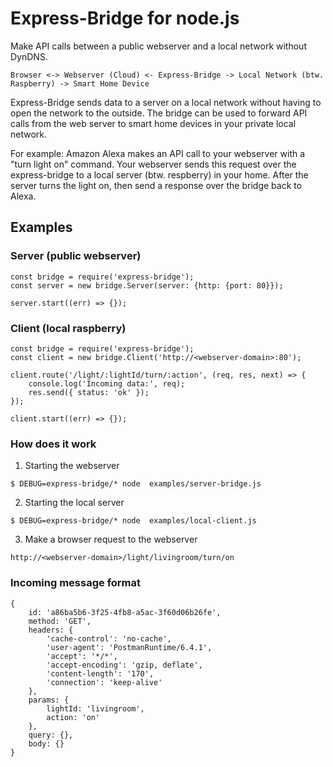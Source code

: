 # Express-Bridge for node.js

Make API calls between a public webserver and a local network without DynDNS.

```
Browser <-> Webserver (Cloud) <- Express-Bridge -> Local Network (btw. Raspberry) -> Smart Home Device
```

Express-Bridge sends data to a server on a local network without having to open the network to the outside. The bridge can be used to forward API calls from the web server to smart home devices in your private local network.

For example: Amazon Alexa makes an API call to your webserver with a "turn light on" command. Your webserver sends this request over the express-bridge to a local server (btw. respberry) in your home. After the server turns the light on, then send a response over the bridge back to Alexa.

## Examples

### Server (public webserver)
```
const bridge = require('express-bridge');
const server = new bridge.Server(server: {http: {port: 80}});

server.start((err) => {});
```

### Client (local raspberry)
```
const bridge = require('express-bridge');
const client = new bridge.Client('http://<webserver-domain>:80');

client.route('/light/:lightId/turn/:action', (req, res, next) => {
    console.log('Incoming data:', req);
    res.send({ status: 'ok' });
});

client.start((err) => {});
```

### How does it work

1. Starting the webserver
```
$ DEBUG=express-bridge/* node  examples/server-bridge.js
```

2. Starting the local server
```
$ DEBUG=express-bridge/* node  examples/local-client.js
```

3. Make a browser request to the webserver
```
http://<webserver-domain>/light/livingroom/turn/on
```

### Incoming message format
```
{
    id: 'a86ba5b6-3f25-4fb8-a5ac-3f60d06b26fe',
    method: 'GET',
    headers: {
        'cache-control': 'no-cache',
        'user-agent': 'PostmanRuntime/6.4.1',
        'accept': '*/*',
        'accept-encoding': 'gzip, deflate',
        'content-length': '170',
        'connection': 'keep-alive'
    },
    params: {
        lightId: 'livingroom',
        action: 'on'
    },
    query: {},
    body: {}
}
```
